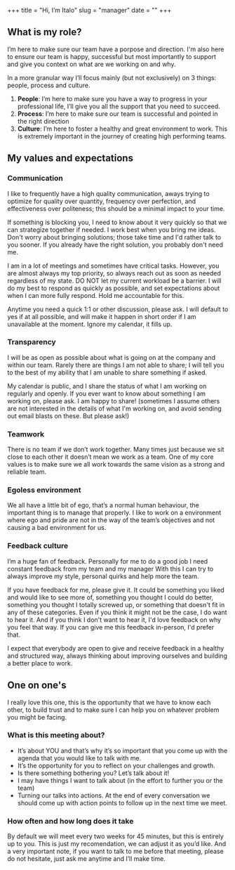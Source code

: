+++
title = "Hi, I’m Italo"
slug = "manager"
date = ""
+++

## What is my role?
I’m here to make sure our team have a porpose and direction. I'm also here to ensure our team is happy, successful but most importantly to support and give you context on what are we working on and why.

In a more granular way I’ll  focus mainly (but not exclusively) on 3 things: people, process and  culture. 

1. **People**: I’m here to make sure you have a way to progress in your professional life, I’ll give you all the support that you need to succeed.
2. **Process**: I’m here to make sure our team is successful and pointed in the right direction
3. **Culture**: I’m here to foster a healthy and great environment to work. This is extremely important in the journey of creating high performing teams.


## My values and expectations

### Communication
I like to frequently have a high quality communication, aways trying to optimize for quality over quantity, frequency over perfection, and effectiveness over politeness; this should be a minimal impact to your time.

If something is blocking you, I need to know about it very quickly so that we can strategize together if needed. I work best when you bring me ideas. Don't worry about bringing solutions; those take time and I'd rather talk to you sooner. If you already have the right solution, you probably don't need me.

I am in a lot of meetings and sometimes have critical tasks. However, you are almost always my top priority, so always reach out as soon as needed regardless of my state. DO NOT let my current workload be a barrier. I will do my best to respond as quickly as possible, and set expectations about when I can more fully respond. Hold me accountable for this.

Anytime you need a quick 1:1 or other discussion, please ask. I will default to yes if at all possible, and will make it happen in short order if I am unavailable at the moment. Ignore my calendar, it fills up.

### Transparency
I will be as open as possible about what is going on at the company  and within our team. Rarely there are things I am not able to share; I will tell you to the best of my ability that I am unable to share something if asked.

My calendar is public, and I share the status of what I am working on regularly and openly. If you ever want to know about something I am working on, please ask. I am happy to share! (sometimes I assume others are not interested in the details of what I'm working on, and avoid sending out email blasts on these. But please ask!)

### Teamwork
There is no team if we don’t work together. Many times just because we sit close to each other it doesn’t mean we work as a team. One of my core values is to make sure we all work towards the same vision as a strong and reliable team.

### Egoless environment
We all have a little bit of ego, that’s a normal human behaviour, the important thing is to manage that properly.  I like to work on a environment where ego and pride are not in the way of the team’s objectives and not causing a bad environment for us.

### Feedback culture
I’m a huge fan of feedback. Personally for me to do a good job I need constant feedback from my team and my manager With this I can try to always improve my style, personal quirks and help more the team.

If you have feedback for me, please give it. It could be something you liked and would like to see more of, something you thought I could do better, something you thought I totally screwed up, or something that doesn't fit in any of these categories. Even if you think it might not be the case, I do want to hear it. And if you think I don't want to hear it, I'd love feedback on why you feel that way. If you can give me this feedback in-person, I'd prefer that.

I expect that everybody are open to give and receive feedback in a healthy and structured way, always thinking about improving ourselves and building a better place to work.

## One on one's
I really love this one, this is the opportunity that we have to know each other, to build trust and to make sure I can help you on whatever problem you might be facing. 

### What is this meeting about?

- It’s about YOU and that’s why it’s so important that you come up with the agenda that you would like to talk with me.
- It’s the opportunity for you to reflect on your challenges and growth.
- Is there something bothering you? Let’s talk about it!
- I may have things I want to talk about (in the effort to further you or the team)
- Turning our talks into actions. At the end of every conversation we should come up with action points to follow up in the next time we meet.

### How often and how long does it take
By default we will meet every two weeks for 45 minutes, but this is entirely up to you. This is just my recomendation, we can adjust it as you’d like.
And a very important note, if you want to talk to me before that meeting, please do not hesitate, just ask me anytime and I’ll make time.

